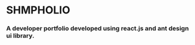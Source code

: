 <h1>SHMPHOLIO</h1>

<h3>A developer portfolio developed using react.js and ant design ui library.</h3>

